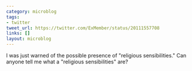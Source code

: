```yaml
---
category: microblog
tags:
- twitter
tweet_url: https://twitter.com/ExMember/status/20111557708
links: []
layout: microblog
---
```

I was just warned of the possible presence of "religious sensibilities." Can anyone tell me what a "religious sensibilities" are?
